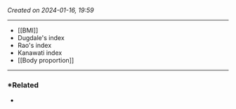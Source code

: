 *Created on 2024-01-16, 19:59* 

---
- [[BMI]]
- Dugdale's index
- Rao's index
- Kanawati index
- [[Body proportion]] 
---
### *Related
- 